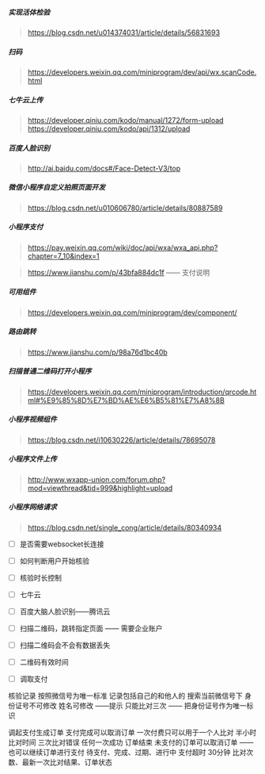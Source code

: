 ##### 实现活体检验
> https://blog.csdn.net/u014374031/article/details/56831693

##### 扫码
> https://developers.weixin.qq.com/miniprogram/dev/api/wx.scanCode.html

##### 七牛云上传
> https://developer.qiniu.com/kodo/manual/1272/form-upload
> https://developer.qiniu.com/kodo/api/1312/upload

##### 百度人脸识别
> http://ai.baidu.com/docs#/Face-Detect-V3/top

##### 微信小程序自定义拍照页面开发
> https://blog.csdn.net/u010606780/article/details/80887589

##### 小程序支付
> https://pay.weixin.qq.com/wiki/doc/api/wxa/wxa_api.php?chapter=7_10&index=1

> https://www.jianshu.com/p/43bfa884dc1f  —— 支付说明


##### 可用组件
> https://developers.weixin.qq.com/miniprogram/dev/component/

##### 路由跳转
> https://www.jianshu.com/p/98a76d1bc40b

##### 扫描普通二维码打开小程序
> https://developers.weixin.qq.com/miniprogram/introduction/qrcode.html#%E9%85%8D%E7%BD%AE%E6%B5%81%E7%A8%8B

##### 小程序视频组件
> https://blog.csdn.net/i10630226/article/details/78695078

##### 小程序文件上传
> http://www.wxapp-union.com/forum.php?mod=viewthread&tid=999&highlight=upload

##### 小程序网络请求
> https://blog.csdn.net/single_cong/article/details/80340934


- [ ] 是否需要websocket长连接 
- [ ] 如何判断用户开始核验
- [ ] 核验时长控制
- [ ] 七牛云
- [ ] 百度大脑人脸识别——腾讯云
- [ ] 扫描二维码，跳转指定页面 —— 需要企业账户
- [ ] 扫描二维码会不会有数据丢失
- [ ] 二维码有效时间
- [ ] 调取支付



核验记录 按照微信号为唯一标准 记录包括自己的和他人的 搜索当前微信号下
身份证号不可修改 姓名可修改 ——提示
只能比对三次 —— 把身份证号作为唯一标识

调起支付生成订单
支付完成可以取消订单
一次付费只可以用于一个人比对
半小时比对时间 三次比对错误 任何一次成功 订单结束
未支付的订单可以取消订单 —— 也可以继续订单进行支付
待支付、完成、过期、进行中
支付超时 30分钟
比对次数、最新一次比对结果、订单状态